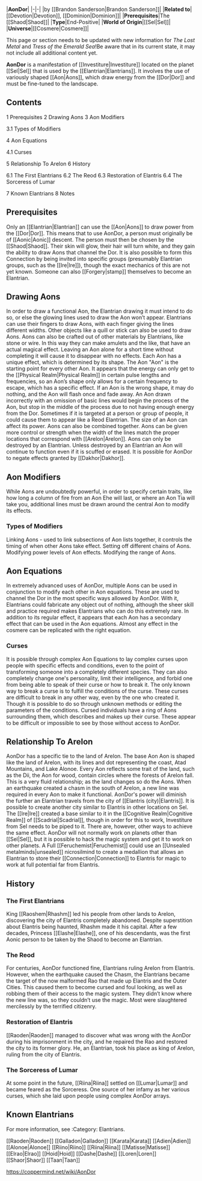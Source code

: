 |**AonDor**|
|-|-|
|by [[Brandon Sanderson\|Brandon Sanderson]]|
|**Related to**|[[Devotion\|Devotion]], [[Dominion\|Dominion]]|
|**Prerequisites**|The [[Shaod\|Shaod]]|
|**Type**|End-Positive|
|**World of Origin**|[[Sel\|Sel]]|
|**Universe**|[[Cosmere\|Cosmere]]|

This page or section needs to be updated with new information for *The Lost Metal* and *Tress of the Emerald Sea*!Be aware that in its current state, it may not include all additional content yet.

**AonDor** is a manifestation of [[Investiture\|Investiture]] located on the planet [[Sel\|Sel]] that is used by the [[Elantrian\|Elantrians]]. It involves the use of variously shaped [[Aon\|Aons]], which draw energy from the [[Dor\|Dor]] and must be fine-tuned to the landscape.

## Contents

1 Prerequisites
2 Drawing Aons
3 Aon Modifiers

3.1 Types of Modifiers


4 Aon Equations

4.1 Curses


5 Relationship To Arelon
6 History

6.1 The First Elantrians
6.2 The Reod
6.3 Restoration of Elantris
6.4 The Sorceress of Lumar


7 Known Elantrians
8 Notes


## Prerequisites
Only an [[Elantrian\|Elantrian]] can use the [[Aon\|Aons]] to draw power from the [[Dor\|Dor]]. This means that to use AonDor, a person must originally be of [[Aonic\|Aonic]] descent. The person must then be chosen by the [[Shaod\|Shaod]]. Their skin will glow, their hair will turn white, and they gain the ability to draw Aons that channel the Dor.
It is also possible to form this Connection by being invited into specific groups (presumably Elantrian groups, such as the [[Ire\|Ire]]), though the exact mechanics of this are not yet known. Someone can also [[Forgery\|stamp]] themselves to become an Elantrian.

## Drawing Aons
In order to draw a functional Aon, the Elantrian drawing it must intend to do so, or else the glowing lines used to draw the Aon won’t appear. Elantrians can use their fingers to draw Aons, with each finger giving the lines different widths. Other objects like a quill or stick can also be used to draw Aons. Aons can also be crafted out of other materials by Elantrians, like stone or wire. In this way they can make amulets and the like, that have an actual magical effect. Leaving an Aon alone for a short time without completing it will cause it to disappear with no effects.
Each Aon has a unique effect, which is determined by its shape. The Aon "Aon" is the starting point for every other Aon. It appears that the energy can only get to the [[Physical Realm\|Physical Realm]] in certain pulse lengths and frequencies, so an Aon’s shape only allows for a certain frequency to escape, which has a specific effect. If an Aon is the wrong shape, it may do nothing, and the Aon will flash once and fade away. An Aon drawn incorrectly with an omission of basic lines would begin the process of the Aon, but stop in the middle of the process due to not having enough energy from the Dor. Sometimes if it is targeted at a person or group of people, it could cause them to appear like a Reod Elantrian. The size of an Aon can affect its power. Aons can also be combined together. Aons can be given more control or strength when the width of the lines match the proper locations that correspond with [[Arelon\|Arelon]].
Aons can only be destroyed by an Elantrian. Unless destroyed by an Elantrian an Aon will continue to function even if it is scuffed or erased. It is possible for AonDor to negate effects granted by [[Dakhor\|Dakhor]].

## Aon Modifiers
While Aons are undoubtedly powerful, in order to specify certain traits, like how long a column of fire from an Aon Ehe will last, or where an Aon Tia will take you, additional lines must be drawn around the central Aon to modify its effects.

### Types of Modifiers
Linking Aons - used to link subsections of Aon lists together, it controls the timing of when other Aons take effect.
Setting off different chains of Aons.
Modifying power levels of Aon effects.
Modifying the range of Aons.
## Aon Equations
In extremely advanced uses of AonDor, multiple Aons can be used in conjunction to modify each other in Aon equations. These are used to channel the Dor in the most specific ways allowed by AonDor. With it, Elantrians could fabricate any object out of nothing, although the sheer skill and practice required makes Elantrians who can do this extremely rare. In addition to its regular effect, it appears that each Aon has a secondary effect that can be used in the Aon equations. Almost any effect in the cosmere can be replicated with the right equation.

### Curses
It is possible through complex Aon Equations to lay complex curses upon people with specific effects and conditions, even to the point of transforming someone into a completely different species. They can also completely change one's personality, limit their intelligence, and forbid one from being able to speak of their curse or how to break it.
The only known way to break a curse is to fulfill the conditions of the curse. These curses are difficult to break in any other way, even by the one who created it. Though it is possible to do so through unknown methods or editing the parameters of the conditions.
Cursed individuals have a ring of Aons surrounding them, which describes and makes up their curse. These appear to be difficult or impossible to see by those without access to AonDor.

## Relationship To Arelon
AonDor has a specific tie to the land of Arelon. The base Aon Aon is shaped like the land of Arelon, with its lines and dot representing the coast, Atad Mountains, and Lake Alonoe. Every Aon reflects some trait of the land, such as the Dii, the Aon for wood, contain circles where the forests of Arelon fall. This is a very fluid relationship; as the land changes so do the Aons. When an earthquake created a chasm in the south of Arelon, a new line was required in every Aon to make it functional. AonDor's power will diminish the further an Elantrian travels from the city of [[Elantris (city)\|Elantris]].
It is possible to create another city similar to Elantris in other locations on Sel. The [[Ire\|Ire]] created a base similar to it in the [[Cognitive Realm\|Cognitive Realm]] of [[Scadrial\|Scadrial]], though in order for this to work, Investiture from Sel needs to be piped to it. There are, however, other ways to achieve the same effect.
AonDor will not normally work on planets other than [[Sel\|Sel]], but it is possible to hack the magic system and get it to work on other planets. A Full [[Feruchemist\|Feruchemist]] could use an [[Unsealed metalminds\|unsealed]] nicrosilmind to create a medallion that allows an Elantrian to store their [[Connection\|Connection]] to Elantris for magic to work at full potential far from Elantris.

## History
### The First Elantrians
King [[Raoshem\|Rhashm]] led his people from other lands to Arelon, discovering the city of Elantris completely abandoned. Despite superstition about Elantris being haunted, Rhashm made it his capital. After a few decades, Princess [[Elashe\|Elashe]], one of his descendants, was the first Aonic person to be taken by the Shaod to become an Elantrian.

### The Reod
For centuries, AonDor functioned fine, Elantrians ruling Arelon from Elantris. However, when the earthquake caused the Chasm, the Elantrians became the target of the now malformed Rao that made up Elantris and the Outer Cities. This caused them to become cursed and foul looking, as well as robbing them of their access to the magic system. They didn’t know where the new line was, so they couldn’t use the magic. Most were slaughtered mercilessly by the terrified citizenry.

### Restoration of Elantris
[[Raoden\|Raoden]] managed to discover what was wrong with the AonDor during his imprisonment in the city, and he repaired the Rao and restored the city to its former glory. He, an Elantrian, took his place as king of Arelon, ruling from the city of Elantris.

### The Sorceress of Lumar
At some point in the future, [[Riina\|Riina]] settled on [[Lumar\|Lumar]] and became feared as the Sorceress. One source of her infamy as her various curses, which she laid upon people using complex AonDor arrays.

## Known Elantrians
For more information, see :Category: Elantrians.

[[Raoden\|Raoden]]
[[Galladon\|Galladon]]
[[Karata\|Karata]]
[[Adien\|Adien]]
[[Alonoe\|Alonoe]]
[[Riino\|Riino]]
[[Riina\|Riina]]
[[Matisse\|Matisse]]
[[Elrao\|Elrao]]
[[Hoid\|Hoid]]
[[Dashe\|Dashe]]
[[Loren\|Loren]]
[[Shaor\|Shaor]]
[[Taan\|Taan]]



https://coppermind.net/wiki/AonDor